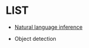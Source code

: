 
# LIST

* [Natural language inference](https://github.com/mypeacefulcode/ml-research/tree/main/Natural%20language%20inference)

* Object detection
